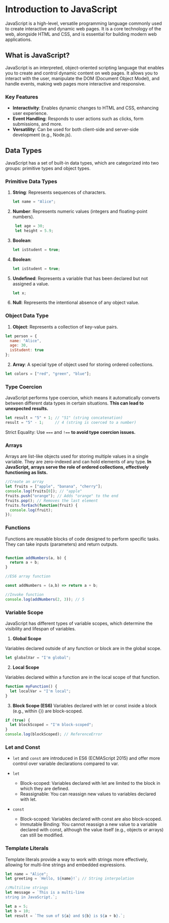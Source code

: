 # Introduction to JavaScript

JavaScript is a high-level, versatile programming language commonly used to create interactive and dynamic web pages. It is a core technology of the web, alongside HTML and CSS, and is essential for building modern web applications.

## What is JavaScript?

JavaScript is an interpreted, object-oriented scripting language that enables you to create and control dynamic content on web pages. It allows you to interact with the user, manipulate the DOM (Document Object Model), and handle events, making web pages more interactive and responsive.

### Key Features

- **Interactivity**: Enables dynamic changes to HTML and CSS, enhancing user experience.
- **Event Handling**: Responds to user actions such as clicks, form submissions, and more.
- **Versatility**: Can be used for both client-side and server-side development (e.g., Node.js).

## Data Types

JavaScript has a set of built-in data types, which are categorized into two groups: primitive types and object types.

### Primitive Data Types

1. **String**: Represents sequences of characters.
   ```javascript
   let name = "Alice";
    ```

2. **Number**: Represents numeric values (integers and floating-point numbers).
   ```javascript
    let age = 30;
    let height = 5.9;
    ```

3. **Boolean**: 
   ```javascript
   let isStudent = true;

    ```
4. **Boolean**: 
   ```javascript
   let isStudent = true;

    ```

5. **Undefined**: Represents a variable that has been declared but not assigned a value.
   ```javascript
   let x;

    ```
6. **Null**:  Represents the intentional absence of any object value.


### Object Data Type

1. **Object**: Represents a collection of key-value pairs.

```js
let person = {
  name: "Alice",
  age: 30,
  isStudent: true
};


```

2. **Array**: A special type of object used for storing ordered collections.

```js
let colors = ["red", "green", "blue"];
```

### Type Coercion
JavaScript performs type coercion, which means it automatically converts between different data types in certain situations. **This can lead to unexpected results.**

```js
let result = "5" + 1; // "51" (string concatenation)
result = "5" - 1;     // 4 (string is coerced to a number)

```
Strict Equality: Use ``===`` and ``!==`` **to avoid type coercion issues.**


### Arrays

Arrays are list-like objects used for storing multiple values in a single variable. They are zero-indexed and can hold elements of any type. **In JavaScript, arrays serve the role of ordered collections, effectively functioning as lists.**

```js
//Create an array
let fruits = ["apple", "banana", "cherry"];
console.log(fruits[0]); // "apple"
fruits.push("orange"); // Adds "orange" to the end
fruits.pop(); // Removes the last element
fruits.forEach(function(fruit) {
  console.log(fruit);
});


```

### Functions

Functions are reusable blocks of code designed to perform specific tasks. They can take inputs (parameters) and return outputs.

```js

function addNumbers(a, b) {
  return a + b;
}

//ES6 array function

const addNumbers = (a,b) => return a + b;

//Invoke function
console.log(addNumbers(2, 3)); // 5

```

### Variable Scope
JavaScript has different types of variable scopes, which determine the visibility and lifespan of variables.


1. **Global Scope**

Variables declared outside of any function or block are in the global scope.

```js
let globalVar = "I'm global";
```

2. **Local Scope**

Variables declared within a function are in the local scope of that function.

```js
function myFunction() {
  let localVar = "I'm local";
}
```

3. **Block Scope (ES6)**
Variables declared with let or const inside a block (e.g., within {}) are block-scoped.

```js
if (true) {
  let blockScoped = "I'm block-scoped";
}
console.log(blockScoped); // ReferenceError

```

### Let and Const

- `let` and `const` are introduced in ES6 (ECMAScript 2015) and offer more control over variable declarations compared to var.

- `let`
    - Block-scoped: Variables declared with let are limited to the block in which they are defined.
    - Reassignable: You can reassign new values to variables declared with let.

- `const`
    - Block-scoped: Variables declared with const are also block-scoped.
    - Immutable Binding: You cannot reassign a new value to a variable declared with const, although the value itself (e.g., objects or arrays) can still be modified.


### Template Literals

Template literals provide a way to work with strings more effectively, allowing for multi-line strings and embedded expressions.


```js
let name = "Alice";
let greeting = `Hello, ${name}!`; // String interpolation

//Multiline strings
let message = `This is a multi-line
string in JavaScript.`;

let a = 5;
let b = 10;
let result = `The sum of ${a} and ${b} is ${a + b}.`;


```